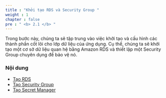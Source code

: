 ```yaml
---
title : "Khởi tạo RDS và Security Group "
weight : 1 
chapter : false
pre : " <b> 2.1 </b> "
---
```


Trong bước này, chúng ta sẽ tập trung vào việc khởi tạo và cấu hình các thành phần cốt lõi cho lớp dữ liệu của ứng dụng. Cụ thể, chúng ta sẽ khởi tạo một cơ sở dữ liệu quan hệ bằng Amazon RDS và thiết lập một Security Group chuyên dụng để bảo vệ nó.

### Nội dung
  - [Tạo RDS](2.1.1-createvpc/)
  - [Tạo Security Group](2.1.2-createsecuritygroup/)
  - [Tạo Secret Manager](2.1.3-createsecretmanager/)
